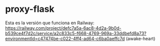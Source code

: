 # proxy-flask
Esta es la versión que funciona en Railway:
https://railway.com/project/defc7a5a-6ac8-4d2a-9b0d-b539ce4f7d2c/service/a2c833c5-f668-4769-969a-33ddbefd8a73?environmentId=c47474be-c022-4ff4-ad64-c6ba0aeffc7d (awake-heart)
